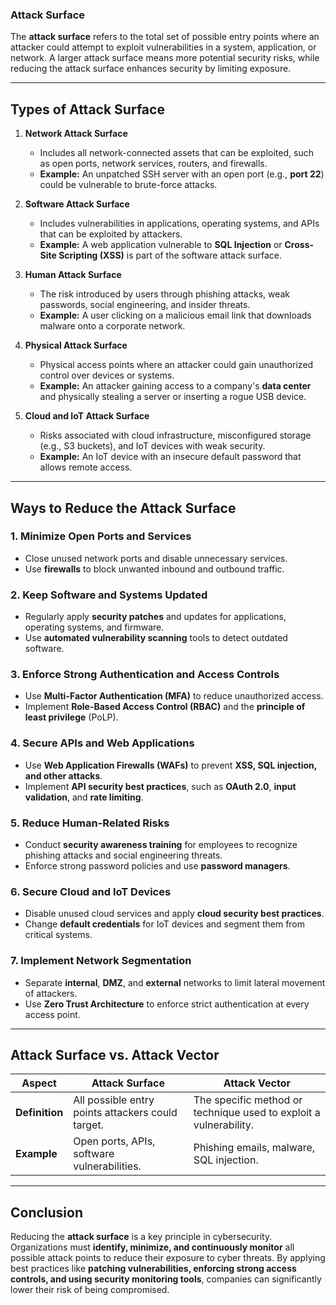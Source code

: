 ### **Attack Surface**  

The **attack surface** refers to the total set of possible entry points where an attacker could attempt to exploit vulnerabilities in a system, application, or network. A larger attack surface means more potential security risks, while reducing the attack surface enhances security by limiting exposure.  

---

## **Types of Attack Surface**  

1. **Network Attack Surface**  
   - Includes all network-connected assets that can be exploited, such as open ports, network services, routers, and firewalls.  
   - **Example:** An unpatched SSH server with an open port (e.g., **port 22**) could be vulnerable to brute-force attacks.  

2. **Software Attack Surface**  
   - Includes vulnerabilities in applications, operating systems, and APIs that can be exploited by attackers.  
   - **Example:** A web application vulnerable to **SQL Injection** or **Cross-Site Scripting (XSS)** is part of the software attack surface.  

3. **Human Attack Surface**  
   - The risk introduced by users through phishing attacks, weak passwords, social engineering, and insider threats.  
   - **Example:** A user clicking on a malicious email link that downloads malware onto a corporate network.  

4. **Physical Attack Surface**  
   - Physical access points where an attacker could gain unauthorized control over devices or systems.  
   - **Example:** An attacker gaining access to a company's **data center** and physically stealing a server or inserting a rogue USB device.  

5. **Cloud and IoT Attack Surface**  
   - Risks associated with cloud infrastructure, misconfigured storage (e.g., S3 buckets), and IoT devices with weak security.  
   - **Example:** An IoT device with an insecure default password that allows remote access.  

---

## **Ways to Reduce the Attack Surface**  

### **1. Minimize Open Ports and Services**  
- Close unused network ports and disable unnecessary services.  
- Use **firewalls** to block unwanted inbound and outbound traffic.  

### **2. Keep Software and Systems Updated**  
- Regularly apply **security patches** and updates for applications, operating systems, and firmware.  
- Use **automated vulnerability scanning** tools to detect outdated software.  

### **3. Enforce Strong Authentication and Access Controls**  
- Use **Multi-Factor Authentication (MFA)** to reduce unauthorized access.  
- Implement **Role-Based Access Control (RBAC)** and the **principle of least privilege** (PoLP).  

### **4. Secure APIs and Web Applications**  
- Use **Web Application Firewalls (WAFs)** to prevent **XSS, SQL injection, and other attacks**.  
- Implement **API security best practices**, such as **OAuth 2.0**, **input validation**, and **rate limiting**.  

### **5. Reduce Human-Related Risks**  
- Conduct **security awareness training** for employees to recognize phishing attacks and social engineering threats.  
- Enforce strong password policies and use **password managers**.  

### **6. Secure Cloud and IoT Devices**  
- Disable unused cloud services and apply **cloud security best practices**.  
- Change **default credentials** for IoT devices and segment them from critical systems.  

### **7. Implement Network Segmentation**  
- Separate **internal**, **DMZ**, and **external** networks to limit lateral movement of attackers.  
- Use **Zero Trust Architecture** to enforce strict authentication at every access point.  

---

## **Attack Surface vs. Attack Vector**  

| **Aspect** | **Attack Surface** | **Attack Vector** |
|------------|-------------------|-------------------|
| **Definition** | All possible entry points attackers could target. | The specific method or technique used to exploit a vulnerability. |
| **Example** | Open ports, APIs, software vulnerabilities. | Phishing emails, malware, SQL injection. |

---

## **Conclusion**  
Reducing the **attack surface** is a key principle in cybersecurity. Organizations must **identify, minimize, and continuously monitor** all possible attack points to reduce their exposure to cyber threats. By applying best practices like **patching vulnerabilities, enforcing strong access controls, and using security monitoring tools**, companies can significantly lower their risk of being compromised.
